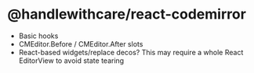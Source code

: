 # @handlewithcare/react-codemirror

- Basic hooks
- CMEditor.Before / CMEditor.After slots
- React-based widgets/replace decos? This may require a whole React EditorView
  to avoid state tearing
